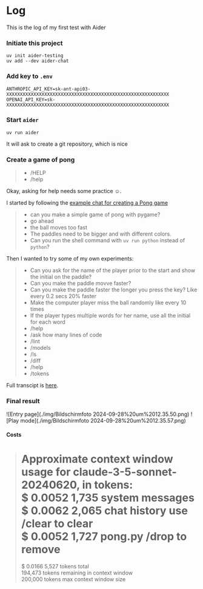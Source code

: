 # Log

This is the log of my first test with Aider

### Initiate this project

```
uv init aider-testing
uv add --dev aider-chat
```

### Add key to `.env`

```
ANTHROPIC_API_KEY=sk-ant-api03-XXXXXXXXXXXXXXXXXXXXXXXXXXXXXXXXXXXXXXXXXXXXXXXXXXXXXXXXXXXX
OPENAI_API_KEY=sk-XXXXXXXXXXXXXXXXXXXXXXXXXXXXXXXXXXXXXXXXXXXXXXXXXXXXXXXXXXXX
```

### Start `aider`

```
uv run aider
```

It will ask to create a git repository, which is nice


### Create a game of pong


> - /HELP
> - /help

Okay, asking for help needs some practice ☺️.

I started by following the [example chat for creating a Pong
game](https://aider.chat/examples/pong.html)

> - can you make a simple game of pong with pygame?  
> - go ahead  
> - the ball moves too fast  
> - The paddles need to be bigger and with different colors.  
> - Can you run the shell command with `uv run python` instead of `python`?

Then I wanted to try some of my own experiments:

> - Can you ask for the name of the player prior to the start and show the initial on the paddle?  
> - Can you make the paddle movve faster?  
> - Can you make the paddle faster the longer you press the key? Like every 0.2 secs 20% faster  
> - Make the computer player miss the ball randomly like every 10 times  
> - If the player types multiple words for her name, use all the initial for each word  
> - /help  
> - /ask how many lines of code  
> - /lint  
> - /models  
> - /ls  
> - /diff  
> - /help  
> - /tokens

Full transcipt is [here](./aider-chat-pong.md).

### Final result

![Entry page](./img/Bildschirmfoto 2024-09-28%20um%2012.35.50.png)
![Play mode](./img/Bildschirmfoto 2024-09-28%20um%2012.35.57.png)


#### Costs

> Approximate context window usage for claude-3-5-sonnet-20240620, in tokens:  
> $ 0.0052    1,735 system messages  
> $ 0.0062    2,065 chat history    use /clear to clear  
> $ 0.0052    1,727 pong.py         /drop to remove  
> ==================  
> $ 0.0166    5,527 tokens total  
> 194,473 tokens remaining in context window  
> 200,000 tokens max context window size  




